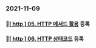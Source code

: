 ### 2021-11-09

#### :apple:[[ http \] 05. HTTP 메서드 활용](https://yanoo.tistory.com/100) 등록

#### :apple:[[ http \] 06. HTTP 상태코드](https://yanoo.tistory.com/101) 등록

